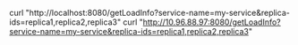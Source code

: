 curl "http://localhost:8080/getLoadInfo?service-name=my-service&replica-ids=replica1,replica2,replica3"
curl "http://10.96.88.97:8080/getLoadInfo?service-name=my-service&replica-ids=replica1,replica2,replica3"